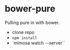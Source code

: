 bower-pure
==========

Pulling pure in with bower.

* clone repo
* `npm install`
* `mimosa watch --server``